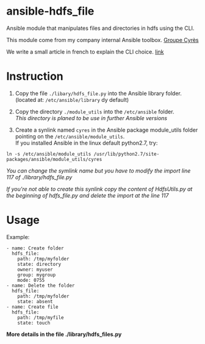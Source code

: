 # ansible-hdfs_file

Ansible module that manipulates files and directories in hdfs using the CLI.

This module come from my company internal Ansible toolbox. [Groupe Cyrès][1]

We write a small article in french to explain the CLI choice. [link][2]

[1]: https://www.cyres.fr/

[2]: https://www.cyres.fr/blog/hadoop-ansible-episode-1-hdfs/

# Instruction

1) Copy the file `./libary/hdfs_file.py` into the Ansible library folder. (located at: `/etc/ansible/library` dy default)

2) Copy the directory `./module_utils` into the `/etc/ansible` folder.  
*This directory is planed to be use in further Ansible versions*

3) Create a synlink named `cyres` in the Ansible package module_utils folder pointing on the `/etc/ansible/module_utils`.  
If you installed Ansible in the linux default python2.7, try:  
```
ln -s /etc/ansible/module_utils /usr/lib/python2.7/site-packages/ansible/module_utils/cyres
```  
*You can change the symlink name but you have to modify the import line 117 of ./library/hdfs_file.py*

*If you're not able to create this synlink copy the content of HdfsUtils.py at the beginning of hdfs_file.py and delete the import at the line 117*

# Usage

Example:
```
- name: Create folder
  hdfs_file:
    path: /tmp/myfolder
    state: directory
    owner: myuser
    group: mygroup
    mode: 0755
- name: Delete the folder
  hdfs_file:
    path: /tmp/myfolder
    state: absent
- name: Create file
  hdfs_file:
    path: /tmp/myfile
    state: touch
```
**More details in the file ./library/hdfs_files.py**
